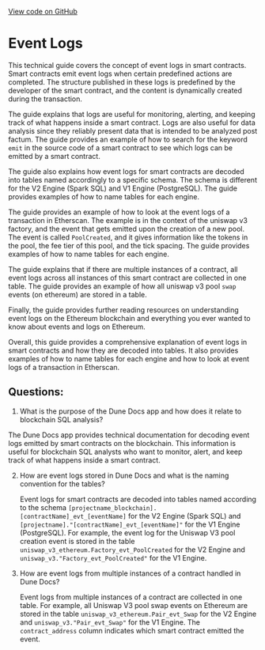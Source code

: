 [View code on GitHub](https://dune.com/docs/data-tables/decoded/event-logs.md)

# Event Logs

This technical guide covers the concept of event logs in smart contracts. Smart contracts emit event logs when certain predefined actions are completed. The structure published in these logs is predefined by the developer of the smart contract, and the content is dynamically created during the transaction. 

The guide explains that logs are useful for monitoring, alerting, and keeping track of what happens inside a smart contract. Logs are also useful for data analysis since they reliably present data that is intended to be analyzed post factum. The guide provides an example of how to search for the keyword `emit` in the source code of a smart contract to see which logs can be emitted by a smart contract.

The guide also explains how event logs for smart contracts are decoded into tables named accordingly to a specific schema. The schema is different for the V2 Engine (Spark SQL) and V1 Engine (PostgreSQL). The guide provides examples of how to name tables for each engine.

The guide provides an example of how to look at the event logs of a transaction in Etherscan. The example is in the context of the uniswap v3 factory, and the event that gets emitted upon the creation of a new pool. The event is called `PoolCreated`, and it gives information like the tokens in the pool, the fee tier of this pool, and the tick spacing. The guide provides examples of how to name tables for each engine.

The guide explains that if there are multiple instances of a contract, all event logs across all instances of this smart contract are collected in one table. The guide provides an example of how all uniswap v3 pool `swap` events (on ethereum) are stored in a table.

Finally, the guide provides further reading resources on understanding event logs on the Ethereum blockchain and everything you ever wanted to know about events and logs on Ethereum. 

Overall, this guide provides a comprehensive explanation of event logs in smart contracts and how they are decoded into tables. It also provides examples of how to name tables for each engine and how to look at event logs of a transaction in Etherscan.
## Questions: 
 1. What is the purpose of the Dune Docs app and how does it relate to blockchain SQL analysis?
   
   The Dune Docs app provides technical documentation for decoding event logs emitted by smart contracts on the blockchain. This information is useful for blockchain SQL analysts who want to monitor, alert, and keep track of what happens inside a smart contract.

2. How are event logs stored in Dune Docs and what is the naming convention for the tables?

   Event logs for smart contracts are decoded into tables named according to the schema `[projectname_blockchain].[contractName]_evt_[eventName]` for the V2 Engine (Spark SQL) and `[projectname]."[contractName]_evt_[eventName]"` for the V1 Engine (PostgreSQL). For example, the event log for the Uniswap V3 pool creation event is stored in the table `uniswap_v3_ethereum.Factory_evt_PoolCreated` for the V2 Engine and `uniswap_v3."Factory_evt_PoolCreated"` for the V1 Engine.

3. How are event logs from multiple instances of a contract handled in Dune Docs?

   Event logs from multiple instances of a contract are collected in one table. For example, all Uniswap V3 pool swap events on Ethereum are stored in the table `uniswap_v3_ethereum.Pair_evt_Swap` for the V2 Engine and `uniswap_v3."Pair_evt_Swap"` for the V1 Engine. The `contract_address` column indicates which smart contract emitted the event.
